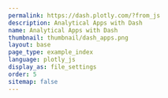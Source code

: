 ```yaml
---
permalink: https://dash.plotly.com/?from_js
description: Analytical Apps with Dash
name: Analytical Apps with Dash
thumbnail: thumbnail/dash_apps.png
layout: base
page_type: example_index
language: plotly_js
display_as: file_settings
order: 5
sitemap: false
---
```

